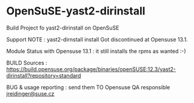OpenSuSE-yast2-dirinstall
=========================

Build Project fo  yast2-dirinstall on  OpenSuSE



Support NOTE : 
yast2-dirnstall  install Got discontinued at Opensuse 13.1.


Module Status with Opensuse 13.1 : it still installs the rpms as wanted :-)


BUILD Sources : https://build.opensuse.org/package/binaries/openSUSE:12.3/yast2-dirinstall?repository=standard



BUG & usage reporting : send them TO Opensuse QA responsible jreidinger@suse.cz



